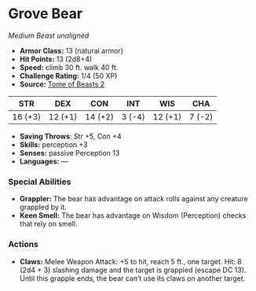 # Grove Bear

*Medium* *Beast* *unaligned*

- **Armor Class:** 13 (natural armor)
- **Hit Points:** 13 (2d8+4)
- **Speed:** climb 30 ft. walk 40 ft.
- **Challenge Rating:** 1/4 (50 XP)
- **Source:** [Tome of Beasts 2](https://koboldpress.com/kpstore/product/tome-of-beasts-2-for-5th-edition/)

| STR | DEX | CON | INT | WIS | CHA |
| --- | --- | --- | --- | --- | --- |
| 16 (+3) | 12 (+1) | 14 (+2) | 3 (-4) | 12 (+1) | 7 (-2) |

- **Saving Throws**: Str +5, Con +4
- **Skills:** perception +3
- **Senses:** passive Perception 13
- **Languages:** —
### Special Abilities
- **Grappler:** The bear has advantage on attack rolls against any creature grappled by it.
- **Keen Smell:** The bear has advantage on Wisdom (Perception) checks that rely on smell.
### Actions
- **Claws:** Melee Weapon Attack: +5 to hit, reach 5 ft., one target. Hit: 8 (2d4 + 3) slashing damage and the target is grappled (escape DC 13). Until this grapple ends, the bear can’t use its claws on another target.
